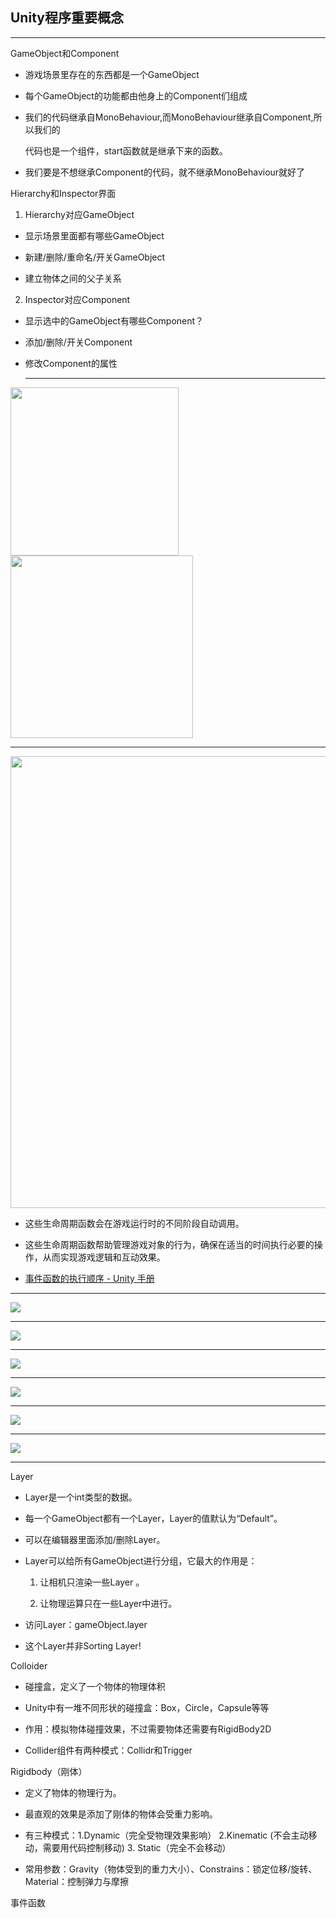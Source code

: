 ## Unity程序重要概念

---

GameObject和Component

- 游戏场景里存在的东西都是一个GameObject

- 每个GameObject的功能都由他身上的Component们组成

- 我们的代码继承自MonoBehaviour,而MonoBehaviour继承自Component,所以我们的
  
  代码也是一个组件，start函数就是继承下来的函数。

- 我们要是不想继承Component的代码，就不继承MonoBehaviour就好了

Hierarchy和Inspector界面

1. Hierarchy对应GameObject
- 显示场景里面都有哪些GameObject

- 新建/删除/重命名/开关GameObject

- 建立物体之间的父子关系
2. Inspector对应Component
- 显示选中的GameObject有哪些Component？

- 添加/删除/开关Component

- 修改Component的属性
  
  ---

<img title="" src="file:///C:/Users/唐飞龙/AppData/Roaming/marktext/images/2023-10-09-17-31-13-image.png" alt="" width="269"><img title="" src="file:///C:/Users/唐飞龙/AppData/Roaming/marktext/images/2023-10-09-17-32-56-image.png" alt="" width="292" data-align="inline">

---

<img title="" src="file:///C:/Users/唐飞龙/AppData/Roaming/marktext/images/2023-10-09-17-34-04-image.png" alt="" width="723" data-align="left">

- 这些生命周期函数会在游戏运行时的不同阶段自动调用。

- 这些生命周期函数帮助管理游戏对象的行为，确保在适当的时间执行必要的操作，从而实现游戏逻辑和互动效果。

- [事件函数的执行顺序 - Unity 手册](https://docs.unity.cn/cn/2019.4/Manual/ExecutionOrder.html)

---

![](C:\Users\唐飞龙\AppData\Roaming\marktext\images\2023-10-09-19-08-03-image.png)

---

![](C:\Users\唐飞龙\AppData\Roaming\marktext\images\2023-10-09-19-19-14-image.png)

---

![](C:\Users\唐飞龙\AppData\Roaming\marktext\images\2023-10-09-19-23-22-image.png)

---

![](C:\Users\唐飞龙\AppData\Roaming\marktext\images\2023-10-09-19-25-41-image.png)

---

![](C:\Users\唐飞龙\AppData\Roaming\marktext\images\2023-10-09-19-33-00-image.png)

---

![](C:\Users\唐飞龙\AppData\Roaming\marktext\images\2023-10-09-19-41-00-image.png)

---

Layer

- Layer是一个int类型的数据。

- 每一个GameObject都有一个Layer，Layer的值默认为“Default”。

- 可以在编辑器里面添加/删除Layer。

- Layer可以给所有GameObject进行分组，它最大的作用是：
  
  1. 让相机只渲染一些Layer 。
  
  2. 让物理运算只在一些Layer中进行。

- 访问Layer：gameObject.layer

- 这个Layer并非Sorting Layer!

Colloider

- 碰撞盒，定义了一个物体的物理体积

- Unity中有一堆不同形状的碰撞盒：Box，Circle，Capsule等等

- 作用：模拟物体碰撞效果，不过需要物体还需要有RigidBody2D

- Collider组件有两种模式：Collidr和Trigger

Rigidbody（刚体）

- 定义了物体的物理行为。

- 最直观的效果是添加了刚体的物体会受重力影响。

- 有三种模式：1.Dynamic（完全受物理效果影响） 2.Kinematic (不会主动移动，需要用代码控制移动)  3. Static（完全不会移动）

- 常用参数：Gravity（物体受到的重力大小）、Constrains：锁定位移/旋转、Material：控制弹力与摩擦

事件函数
